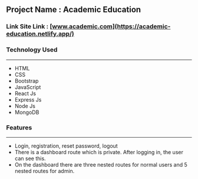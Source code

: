 ## Project Name : Academic Education
### Link Site Link :  [www.academic.com](https://academic-education.netlify.app/)

### Technology Used 
-------------------------
- HTML
- CSS
- Bootstrap 
- JavaScript
- React Js
- Express Js
- Node Js 
- MongoDB

### Features
-------------------------

- Login, registration, reset password, logout
- There is a dashboard route which is private. After logging in, the user can see this.
- On the dashboard there are three nested routes for normal users and 5 nested routes for admin.

